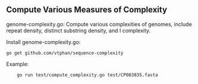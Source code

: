 ## Compute Various Measures of Complexity

genome-complexity.go:
	Compute various complexities of genomes, include repeat density,
	distinct substring density, and I complexity.

Install genome-complexity.go:

	go get github.com/vtphan/sequence-complexity


Example:

```
    go run test/compute_complexity.go test/CP003835.fasta
```